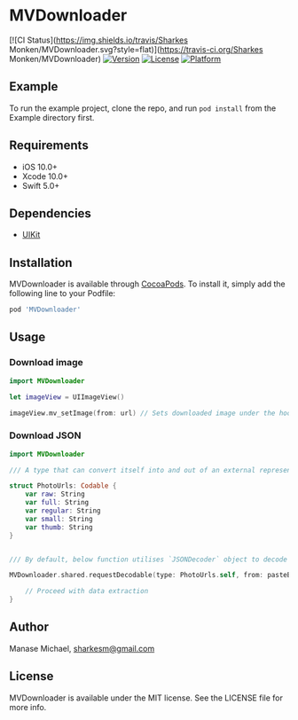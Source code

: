 # MVDownloader

[![CI Status](https://img.shields.io/travis/Sharkes Monken/MVDownloader.svg?style=flat)](https://travis-ci.org/Sharkes Monken/MVDownloader)
[![Version](https://img.shields.io/cocoapods/v/MVDownloader.svg?style=flat)](https://cocoapods.org/pods/MVDownloader)
[![License](https://img.shields.io/cocoapods/l/MVDownloader.svg?style=flat)](https://cocoapods.org/pods/MVDownloader)
[![Platform](https://img.shields.io/cocoapods/p/MVDownloader.svg?style=flat)](https://cocoapods.org/pods/MVDownloader)

## Example

To run the example project, clone the repo, and run `pod install` from the Example directory first.

## Requirements
- iOS 10.0+ 
- Xcode 10.0+
- Swift 5.0+

## Dependencies
- [UIKit](https://developer.apple.com/documentation/uikit)

## Installation

MVDownloader is available through [CocoaPods](https://cocoapods.org). To install
it, simply add the following line to your Podfile:

```ruby
pod 'MVDownloader'
```

## Usage

### Download image 

```swift
import MVDownloader

let imageView = UIImageView()

imageView.mv_setImage(from: url) // Sets downloaded image under the hood 
```

### Download JSON 
```swift 
import MVDownloader

/// A type that can convert itself into and out of an external representation.

struct PhotoUrls: Codable {
    var raw: String
    var full: String
    var regular: String
    var small: String
    var thumb: String
}


/// By default, below function utilises `JSONDecoder` object to decode instances of a data type from JSON objects.  

MVDownloader.shared.requestDecodable(type: PhotoUrls.self, from: pasteBinUrl) { (data, error) in

    // Proceed with data extraction 
}
```

## Author

Manase Michael, sharkesm@gmail.com

## License

MVDownloader is available under the MIT license. See the LICENSE file for more info.
